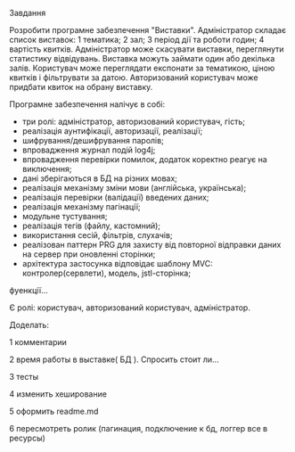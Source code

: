 
Завдання

Розробити програмне забезпечення "Виставки".
Адміністратор складає список виставок:
1 тематика;
2 зал;
3 період дії та роботи годин;
4 вартість квитків.
Адміністратор може скасувати виставки, переглянути статистику відвідувань.
Виставка можуть займати один або декілька залів.
Користувач може переглядати експонати за тематикою, ціною квитків і фільтрувати за датою.
Авторизований користувач може придбати квиток на обрану виставку.

Програмне забезпечення налічує в собі:
- три ролі: адміністратор, авторизований користувач, гість;
- реалізація аунтифікації, авторизації, реалізації;
- шифрування/дешифрування паролів;
- впровадження журнал подій log4j;
- впровадження перевірки помилок, додаток коректно реагує на виключення;
- дані зберігаються в БД на різних мовах;
- реалізація механізму зміни мови (англійська, українська);
- реалізація перевірки (валідації) введених даних;
- реалізація механізму пагінації;
- модульне тустування;
- реалізація тегів (файлу, кастомний);
- використання сесій, фільтрів, слухачів;
- реалізован паттерн PRG для захисту від повторної відправки даних на сервер при оновленні сторінки;
- архітектура застосунка відповідає шаблону MVC: контролер(сервлети), модель, jstl-сторінка;  


фуенкції...

Є ролі: користувач, авторизований користувач, адміністратор.


Доделать:

1 комментарии

2 время работы в выставке( БД ). Спросить стоит ли...

3 тесты 

4 изменить хеширование 

5 оформить readme.md

6 пересмотреть ролик (пагинация, подключение к бд, логгер все в ресурсы)
